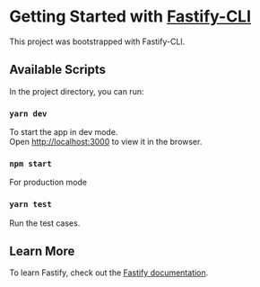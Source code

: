 # Getting Started with [Fastify-CLI](https://www.npmjs.com/package/fastify-cli)

This project was bootstrapped with Fastify-CLI.

## Available Scripts

In the project directory, you can run:

### `yarn dev`

To start the app in dev mode.\
Open [http://localhost:3000](http://localhost:3000) to view it in the browser.

### `npm start`

For production mode

### `yarn test`

Run the test cases.

## Learn More

To learn Fastify, check out the [Fastify documentation](https://www.fastify.io/docs/latest/).
